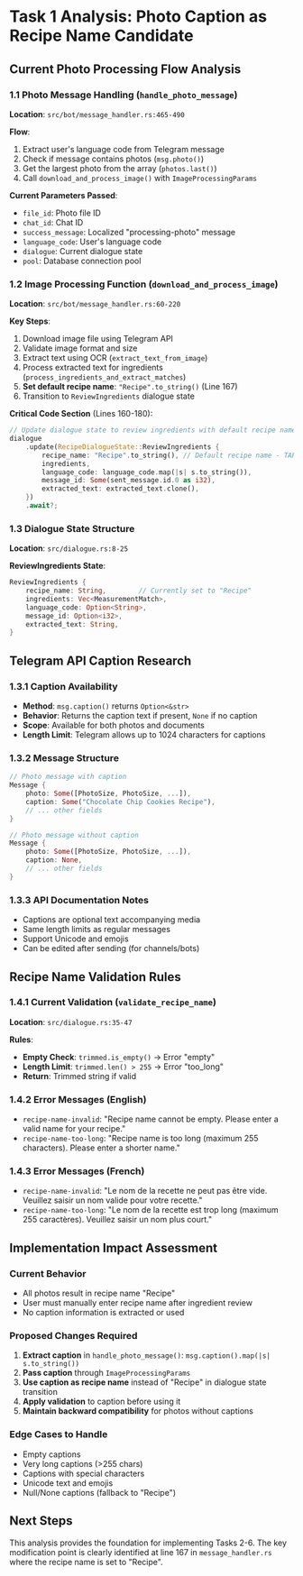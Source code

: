 # Task 1 Analysis: Photo Caption as Recipe Name Candidate

## Current Photo Processing Flow Analysis

### 1.1 Photo Message Handling (`handle_photo_message`)

**Location**: `src/bot/message_handler.rs:465-490`

**Flow**:
1. Extract user's language code from Telegram message
2. Check if message contains photos (`msg.photo()`)
3. Get the largest photo from the array (`photos.last()`)
4. Call `download_and_process_image()` with `ImageProcessingParams`

**Current Parameters Passed**:
- `file_id`: Photo file ID
- `chat_id`: Chat ID
- `success_message`: Localized "processing-photo" message
- `language_code`: User's language code
- `dialogue`: Current dialogue state
- `pool`: Database connection pool

### 1.2 Image Processing Function (`download_and_process_image`)

**Location**: `src/bot/message_handler.rs:60-220`

**Key Steps**:
1. Download image file using Telegram API
2. Validate image format and size
3. Extract text using OCR (`extract_text_from_image`)
4. Process extracted text for ingredients (`process_ingredients_and_extract_matches`)
5. **Set default recipe name**: `"Recipe".to_string()` (Line 167)
6. Transition to `ReviewIngredients` dialogue state

**Critical Code Section** (Lines 160-180):
```rust
// Update dialogue state to review ingredients with default recipe name
dialogue
    .update(RecipeDialogueState::ReviewIngredients {
        recipe_name: "Recipe".to_string(), // Default recipe name - TARGET FOR MODIFICATION
        ingredients,
        language_code: language_code.map(|s| s.to_string()),
        message_id: Some(sent_message.id.0 as i32),
        extracted_text: extracted_text.clone(),
    })
    .await?;
```

### 1.3 Dialogue State Structure

**Location**: `src/dialogue.rs:8-25`

**ReviewIngredients State**:
```rust
ReviewIngredients {
    recipe_name: String,        // Currently set to "Recipe"
    ingredients: Vec<MeasurementMatch>,
    language_code: Option<String>,
    message_id: Option<i32>,
    extracted_text: String,
}
```

## Telegram API Caption Research

### 1.3.1 Caption Availability
- **Method**: `msg.caption()` returns `Option<&str>`
- **Behavior**: Returns the caption text if present, `None` if no caption
- **Scope**: Available for both photos and documents
- **Length Limit**: Telegram allows up to 1024 characters for captions

### 1.3.2 Message Structure
```rust
// Photo message with caption
Message {
    photo: Some([PhotoSize, PhotoSize, ...]),
    caption: Some("Chocolate Chip Cookies Recipe"),
    // ... other fields
}

// Photo message without caption
Message {
    photo: Some([PhotoSize, PhotoSize, ...]),
    caption: None,
    // ... other fields
}
```

### 1.3.3 API Documentation Notes
- Captions are optional text accompanying media
- Same length limits as regular messages
- Support Unicode and emojis
- Can be edited after sending (for channels/bots)

## Recipe Name Validation Rules

### 1.4.1 Current Validation (`validate_recipe_name`)

**Location**: `src/dialogue.rs:35-47`

**Rules**:
- **Empty Check**: `trimmed.is_empty()` → Error "empty"
- **Length Limit**: `trimmed.len() > 255` → Error "too_long"
- **Return**: Trimmed string if valid

### 1.4.2 Error Messages (English)
- `recipe-name-invalid`: "Recipe name cannot be empty. Please enter a valid name for your recipe."
- `recipe-name-too-long`: "Recipe name is too long (maximum 255 characters). Please enter a shorter name."

### 1.4.3 Error Messages (French)
- `recipe-name-invalid`: "Le nom de la recette ne peut pas être vide. Veuillez saisir un nom valide pour votre recette."
- `recipe-name-too-long`: "Le nom de la recette est trop long (maximum 255 caractères). Veuillez saisir un nom plus court."

## Implementation Impact Assessment

### Current Behavior
- All photos result in recipe name "Recipe"
- User must manually enter recipe name after ingredient review
- No caption information is extracted or used

### Proposed Changes Required
1. **Extract caption** in `handle_photo_message()`: `msg.caption().map(|s| s.to_string())`
2. **Pass caption** through `ImageProcessingParams`
3. **Use caption as recipe name** instead of "Recipe" in dialogue state transition
4. **Apply validation** to caption before using it
5. **Maintain backward compatibility** for photos without captions

### Edge Cases to Handle
- Empty captions
- Very long captions (>255 chars)
- Captions with special characters
- Unicode text and emojis
- Null/None captions (fallback to "Recipe")

## Next Steps
This analysis provides the foundation for implementing Tasks 2-6. The key modification point is clearly identified at line 167 in `message_handler.rs` where the recipe name is set to "Recipe".